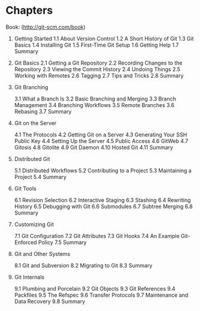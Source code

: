 Chapters
========

Book: (http://git-scm.com/book)

1. Getting Started
	1.1 About Version Control
	1.2 A Short History of Git
	1.3 Git Basics
	1.4 Installing Git
	1.5 First-Time Git Setup
	1.6 Getting Help
	1.7 Summary

2. Git Basics
	2.1 Getting a Git Repository
	2.2 Recording Changes to the Repository
	2.3 Viewing the Commit History
	2.4 Undoing Things
	2.5 Working with Remotes
	2.6 Tagging
	2.7 Tips and Tricks
	2.8 Summary

3. Git Branching

	3.1 What a Branch Is
	3.2 Basic Branching and Merging
	3.3 Branch Management
	3.4 Branching Workflows
	3.5 Remote Branches
	3.6 Rebasing
	3.7 Summary

4. Git on the Server

	4.1 The Protocols
	4.2 Getting Git on a Server
	4.3 Generating Your SSH Public Key
	4.4 Setting Up the Server
	4.5 Public Access
	4.6 GitWeb
	4.7 Gitosis
	4.8 Gitolite
	4.9 Git Daemon
	4.10 Hosted Git
	4.11 Summary

5. Distributed Git

	5.1 Distributed Workflows
	5.2 Contributing to a Project
	5.3 Maintaining a Project
	5.4 Summary

6. Git Tools

	6.1 Revision Selection
	6.2 Interactive Staging
	6.3 Stashing
	6.4 Rewriting History
	6.5 Debugging with Git
	6.6 Submodules
	6.7 Subtree Merging
	6.8 Summary

7. Customizing Git

	7.1 Git Configuration
	7.2 Git Attributes
	7.3 Git Hooks
	7.4 An Example Git-Enforced Policy
	7.5 Summary

8. Git and Other Systems
	
	8.1 Git and Subversion
	8.2 Migrating to Git
	8.3 Summary

9. Git Internals
	
	9.1 Plumbing and Porcelain
	9.2 Git Objects
	9.3 Git References
	9.4 Packfiles
	9.5 The Refspec
	9.6 Transfer Protocols
	9.7 Maintenance and Data Recovery
	9.8 Summary
